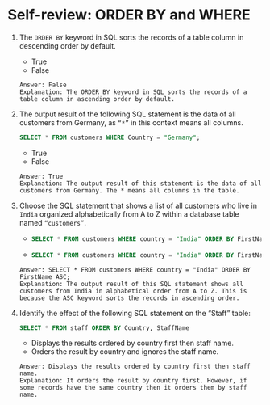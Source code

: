 # Self-review: ORDER BY and WHERE

1. The `ORDER BY` keyword in SQL sorts the records of a table column in descending order by default.
    - True
    - False
    ```
    Answer: False
    Explanation: The ORDER BY keyword in SQL sorts the records of a table column in ascending order by default.
    ```

2. The output result of the following SQL statement is the data of all customers from Germany, as `“*”` in this context means all columns.
    ```sql
    SELECT * FROM customers WHERE Country = "Germany";
    ```
    - True
    - False
    ```
    Answer: True
    Explanation: The output result of this statement is the data of all customers from Germany. The * means all columns in the table.
    ```

3. Choose the SQL statement that shows a list of all customers who live in `India` organized alphabetically from A to Z within a database table named `“customers”`.
    -   ```sql
        SELECT * FROM customers WHERE country = "India" ORDER BY FirstName ASC;
        ```
    -   ```sql
        SELECT * FROM customers WHERE country = "India" ORDER BY FirstName DESC;
        ```
    ```
    Answer: SELECT * FROM customers WHERE country = "India" ORDER BY FirstName ASC;
    Explanation: The output result of this SQL statement shows all customers from India in alphabetical order from A to Z. This is because the ASC keyword sorts the records in ascending order.
    ```

4. Identify the effect of the following SQL statement on the “Staff” table:
    ```sql
    SELECT * FROM staff ORDER BY Country, StaffName
    ```
    - Displays the results ordered by country first then staff name.
    - Orders the result by country and ignores the staff name.
    ```
    Answer: Displays the results ordered by country first then staff name.
    Explanation: It orders the result by country first. However, if some records have the same country then it orders them by staff name.
    ```